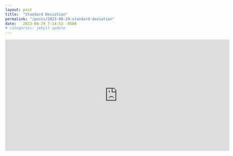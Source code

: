```yaml
---
layout: post
title:  "Standard Deviation"
permalink: "/posts/2023-08-29-standard-deviation"
date:   2023-08-29 7:14:53 -0500
# categories: jekyll update
---
```



<iframe width="720" height="360" src="https://www.youtube.com/embed/esskJJF8pCc" title="Standard deviation (simply explained)" frameborder="0" allow="accelerometer; autoplay; clipboard-write; encrypted-media; gyroscope; picture-in-picture; web-share" allowfullscreen></iframe>
